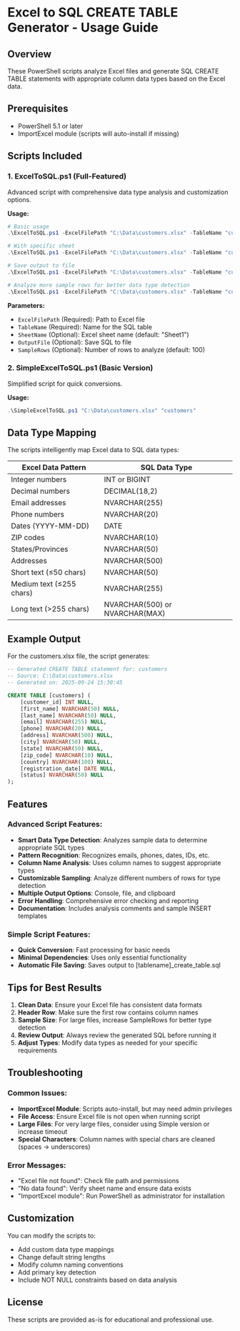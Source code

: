 # Excel to SQL CREATE TABLE Generator - Usage Guide

## Overview
These PowerShell scripts analyze Excel files and generate SQL CREATE TABLE statements with appropriate column data types based on the Excel data.

## Prerequisites
- PowerShell 5.1 or later
- ImportExcel module (scripts will auto-install if missing)

## Scripts Included

### 1. ExcelToSQL.ps1 (Full-Featured)
Advanced script with comprehensive data type analysis and customization options.

**Usage:**
```powershell
# Basic usage
.\ExcelToSQL.ps1 -ExcelFilePath "C:\Data\customers.xlsx" -TableName "customers"

# With specific sheet
.\ExcelToSQL.ps1 -ExcelFilePath "C:\Data\customers.xlsx" -TableName "customers" -SheetName "CustomerData"

# Save output to file
.\ExcelToSQL.ps1 -ExcelFilePath "C:\Data\customers.xlsx" -TableName "customers" -OutputFile "customers_table.sql"

# Analyze more sample rows for better data type detection
.\ExcelToSQL.ps1 -ExcelFilePath "C:\Data\customers.xlsx" -TableName "customers" -SampleRows 500
```

**Parameters:**
- `ExcelFilePath` (Required): Path to Excel file
- `TableName` (Required): Name for the SQL table
- `SheetName` (Optional): Excel sheet name (default: "Sheet1")
- `OutputFile` (Optional): Save SQL to file
- `SampleRows` (Optional): Number of rows to analyze (default: 100)

### 2. SimpleExcelToSQL.ps1 (Basic Version)
Simplified script for quick conversions.

**Usage:**
```powershell
.\SimpleExcelToSQL.ps1 "C:\Data\customers.xlsx" "customers"
```

## Data Type Mapping

The scripts intelligently map Excel data to SQL data types:

| Excel Data Pattern | SQL Data Type |
|-------------------|---------------|
| Integer numbers | INT or BIGINT |
| Decimal numbers | DECIMAL(18,2) |
| Email addresses | NVARCHAR(255) |
| Phone numbers | NVARCHAR(20) |
| Dates (YYYY-MM-DD) | DATE |
| ZIP codes | NVARCHAR(10) |
| States/Provinces | NVARCHAR(50) |
| Addresses | NVARCHAR(500) |
| Short text (≤50 chars) | NVARCHAR(50) |
| Medium text (≤255 chars) | NVARCHAR(255) |
| Long text (>255 chars) | NVARCHAR(500) or NVARCHAR(MAX) |

## Example Output

For the customers.xlsx file, the script generates:

```sql
-- Generated CREATE TABLE statement for: customers
-- Source: C:\Data\customers.xlsx
-- Generated on: 2025-09-24 15:30:45

CREATE TABLE [customers] (
    [customer_id] INT NULL,
    [first_name] NVARCHAR(50) NULL,
    [last_name] NVARCHAR(50) NULL,
    [email] NVARCHAR(255) NULL,
    [phone] NVARCHAR(20) NULL,
    [address] NVARCHAR(500) NULL,
    [city] NVARCHAR(50) NULL,
    [state] NVARCHAR(50) NULL,
    [zip_code] NVARCHAR(10) NULL,
    [country] NVARCHAR(100) NULL,
    [registration_date] DATE NULL,
    [status] NVARCHAR(50) NULL
);
```

## Features

### Advanced Script Features:
- **Smart Data Type Detection**: Analyzes sample data to determine appropriate SQL types
- **Pattern Recognition**: Recognizes emails, phones, dates, IDs, etc.
- **Column Name Analysis**: Uses column names to suggest appropriate types
- **Customizable Sampling**: Analyze different numbers of rows for type detection
- **Multiple Output Options**: Console, file, and clipboard
- **Error Handling**: Comprehensive error checking and reporting
- **Documentation**: Includes analysis comments and sample INSERT templates

### Simple Script Features:
- **Quick Conversion**: Fast processing for basic needs
- **Minimal Dependencies**: Uses only essential functionality
- **Automatic File Saving**: Saves output to [tablename]_create_table.sql

## Tips for Best Results

1. **Clean Data**: Ensure your Excel file has consistent data formats
2. **Header Row**: Make sure the first row contains column names
3. **Sample Size**: For large files, increase SampleRows for better type detection
4. **Review Output**: Always review the generated SQL before running it
5. **Adjust Types**: Modify data types as needed for your specific requirements

## Troubleshooting

### Common Issues:
- **ImportExcel Module**: Scripts auto-install, but may need admin privileges
- **File Access**: Ensure Excel file is not open when running script
- **Large Files**: For very large files, consider using Simple version or increase timeout
- **Special Characters**: Column names with special chars are cleaned (spaces → underscores)

### Error Messages:
- "Excel file not found": Check file path and permissions
- "No data found": Verify sheet name and ensure data exists
- "ImportExcel module": Run PowerShell as administrator for installation

## Customization

You can modify the scripts to:
- Add custom data type mappings
- Change default string lengths
- Modify column naming conventions
- Add primary key detection
- Include NOT NULL constraints based on data analysis

## License
These scripts are provided as-is for educational and professional use.
